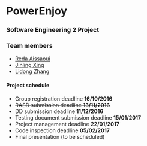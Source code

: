 # PowerEnjoy
### Software Engineering 2 Project


### Team members

* [Reda Aissaoui](https://github.com/a-reda)
* [Jinling Xing](https://github.com/jinglingxing)
* [Lidong Zhang](https://github.com/william1893)

#### Project schedule

- ~~Group registration deadline __16/10/2016__~~
- ~~RASD submission deadline __13/11/2016__~~
- DD submission deadline __11/12/2016__
- Testing document submission deadline __15/01/2017__
- Project management deadline __22/01/2017__
- Code inspection deadline __05/02/2017__
- Final presentation (to be scheduled)

